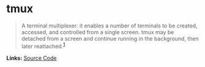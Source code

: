 # tmux

> A terminal multiplexer: it enables a number of terminals to be created, accessed, and controlled from a single screen. tmux may be detached from a screen and continue running in the background, then later reattached.<sup>[1][desc]</sup>

**Links:** [Source Code][code]

[desc]: https://github.com/tmux/tmux/blob/master/README
[code]: https://github.com/tmux/tmux
